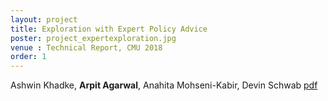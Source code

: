 ```yaml
---
layout: project
title: Exploration with Expert Policy Advice
poster: project_expertexploration.jpg
venue : Technical Report, CMU 2018
order: 1
---
```

Ashwin Khadke, **Arpit Agarwal**, Anahita Mohseni-Kabir, Devin Schwab
  [pdf](https://www.ri.cmu.edu/wp-content/uploads/2019/10/Exploration_with_Expert_Policy_Advice_ICAPS.pdf)
